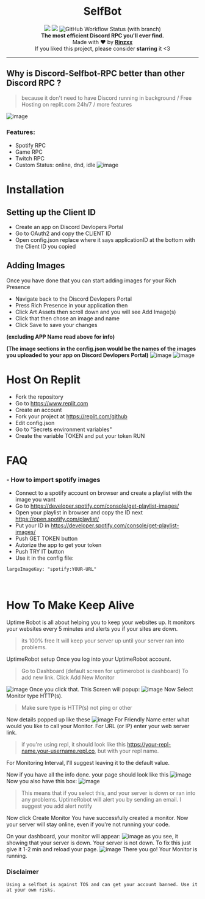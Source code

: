<h1 align="center">SelfBot</h1>

<p align="center">
  <a href="https://github.com/rinxyzz/SelfBot/"><img src="https://img.shields.io/github/last-commit/rinxyzz/SelfBot?style=flat" /></a>
  <a href="https://github.com/rinxyzz/SelfBot/"><img src="https://visitor-badge.laobi.icu/badge?page_id=Mewzax.Discord-Selfbot-RPC" /></a>
  <img alt="GitHub Workflow Status (with branch)" src="https://img.shields.io/github/actions/workflow/status/rinxyzz/SelfBot/codeql.yml?branch=main">
 
  <br>
  <b>The most efficient Discord RPC you'll ever find.</b><br>
  Made with ❤ by <b><a href="https://github.com/Rinxyzz">Rinzxx</a></b>
  <br>
  If you liked this project, please consider <b>starring</b> it <3
</p>

---

 ## Why is Discord-Selfbot-RPC better than other Discord RPC ?

> because it don't need to have Discord running in background / Free Hosting on replit.com 24h/7 / more features

![image](https://media.discordapp.net/attachments/1068223147955998740/1068750623006281758/Screenshot_20230128_112636.png?width=240&height=468)


### Features:

- Spotify RPC
- Game RPC
- Twitch RPC
- Custom Status: online, dnd, idle
![image](https://cdn.discordapp.com/attachments/1068223147955998740/1068750809422119042/Screenshot_20230128_112215.png)

# Installation
## Setting up the Client ID
- Create an app on Discord Devlopers Portal
- Go to OAuth2 and copy the CLIENT ID
- Open config.json replace where it says applicationID at the bottom with the Client ID you copied
## Adding Images
Once you have done that you can start adding images for your Rich Presence

- Navigate back to the Discord Devlopers Portal
- Press Rich Presence in your application then
- Click Art Assets then scroll down and you will see Add Image(s)
- Click that then chose an image and name
- Click Save to save your changes

**(excluding APP Name read above for info)**

**(The image sections in the config.json would be the names of the images you uploaded to your app on Discord Devlopers Portal)**
![image](https://camo.githubusercontent.com/d73bb456ba14d7d58bccfaa272e05aa4bc3cb1f7da2a7f92b6533b4d6e3d7f49/68747470733a2f2f6d656469612e646973636f72646170702e6e65742f6174746163686d656e74732f3738393030373035363234343833343330342f3833353033353631323534353135353130322f6669782e706e67)
![image](https://camo.githubusercontent.com/fd9e63ce894342f9bcf4b3d5aed498ecee0574cc92968f2213717e3b87988a8c/68747470733a2f2f6d656469612e646973636f72646170702e6e65742f6174746163686d656e74732f3732393838383937363331353631333332372f3833353033363831333737363132353937322f646f6e652e706e67)

# Host On Replit
- Fork the repository
- Go to https://www.replit.com
- Create an account
- Fork your project at https://replit.com/github
- Edit config.json
- Go to "Secrets environment variables"
- Create the variable TOKEN and put your token
RUN

# FAQ 
### - How to import spotify images 
- Connect to a spotify account on browser and create a playlist with the image you want
- Go to https://developer.spotify.com/console/get-playlist-images/
- Open your playlist in browser and copy the ID next https://open.spotify.com/playlist/
- Put your ID in https://developer.spotify.com/console/get-playlist-images/
- Push GET TOKEN button
- Autorize the app to get your token
- Push TRY IT button
- Use it in the config file:
```
largeImageKey: "spotify:YOUR-URL"
```

<br />

# How To Make Keep Alive
Uptime Robot is all about helping you to keep your websites up. It monitors your websites every 5 minutes and alerts you if your sites are down.
> its 100% free It will keep your server up until your server ran into problems.

UptimeRobot setup Once you log into your UptimeRobot account.
> Go to Dashboard (default screen for uptimerobot is dashboard) To add new link. Click Add New Monitor

![image](https://camo.githubusercontent.com/c09d7680c8ee97d9c84d6b66d45bbb47a6f9125236a0acb98ef64f035a4935d7/68747470733a2f2f73746f726167652e676f6f676c65617069732e636f6d2f7265706c69742f696d616765732f313534333730303435373935325f62303034663032623166636335633465626266643964643461633665373261332e706e)
Once you click that. This Screen will popup:
![image](https://camo.githubusercontent.com/b49e3cd4eb7d9706cb48c11f5e91d87a5ab83a78b848df8825588c2b301d8484/68747470733a2f2f73746f726167652e676f6f676c65617069732e636f6d2f7265706c69742f696d616765732f313534333730303539313630395f36333732656333326632306133623965363938633664313730363536303865642e706e)
Now Select Monitor type HTTP(s).
> Make sure type is HTTP(s) not ping or other

Now details popped up like these
![image](https://camo.githubusercontent.com/02b46d97454f8b5e42c7b569182cb98133ef8e86ef6d2213293429f86ddc7d9c/68747470733a2f2f73746f726167652e676f6f676c65617069732e636f6d2f7265706c69742f696d616765732f313534333730303631343230395f63616233636661313230346235663530303364646634383038666131363664372e706e)
For Friendly Name enter what would you like to call your Monitor. For URL (or IP) enter your web server link.

> if you're using repl, it should look like this https://your-repl-name.your-username.repl.co, but with your repl name.

For Monitoring Interval, I'll suggest leaving it to the default value.

Now if you have all the info done. your page should look like this
![image](https://camo.githubusercontent.com/d42c1f1ae2291856612dff223109121ada4c834889ffd57f933a9e2493b2784b/68747470733a2f2f73746f726167652e676f6f676c65617069732e636f6d2f7265706c69742f696d616765732f313534333730303633383837315f61373131656132366231363331306335323637396439633334366432313232312e706e)
Now you also have this box:
![image](https://camo.githubusercontent.com/df78c63596c4b4909ac6298685896c92ad9c1af9232ab668cd3c639b921c98f8/68747470733a2f2f73746f726167652e676f6f676c65617069732e636f6d2f7265706c69742f696d616765732f313534333730303738393533335f63653436396131323539636533376266613135663430663035633232393131632e706e)
> This means that if you select this, and your server is down or ran into any problems. UptimeRobot will alert you by sending an email. I suggest you add alert notify

Now click Create Monitor You have successfully created a monitor. Now your server will stay online, even if you're not running your code.

On your dashboard, your monitor will appear:
![image](https://camo.githubusercontent.com/546e6fb18cdda7d40b2ce888a9e9f97f154addb948c6452438d159383ab513c7/68747470733a2f2f73746f726167652e676f6f676c65617069732e636f6d2f7265706c69742f696d616765732f313534333730303730373039315f38633631313461636561666634343865643337613238303239646138643363312e706e)
as you see, it showing that your server is down. Your server is not down. To fix this just give it 1-2 min and reload your page.
![image](https://camo.githubusercontent.com/3309ea7f87a91e03f8cd66a8b9e0f9f41a65afcecd8f4343087a3e604b254ecd/68747470733a2f2f73746f726167652e676f6f676c65617069732e636f6d2f7265706c69742f696d616765732f313534333730303732343335365f63353635376236646338333730366662343637363061386666386434616362372e706e)
There you go! Your Monitor is running.
### Disclaimer
```
Using a selfbot is against TOS and can get your account banned. Use it at your own risks.
```
